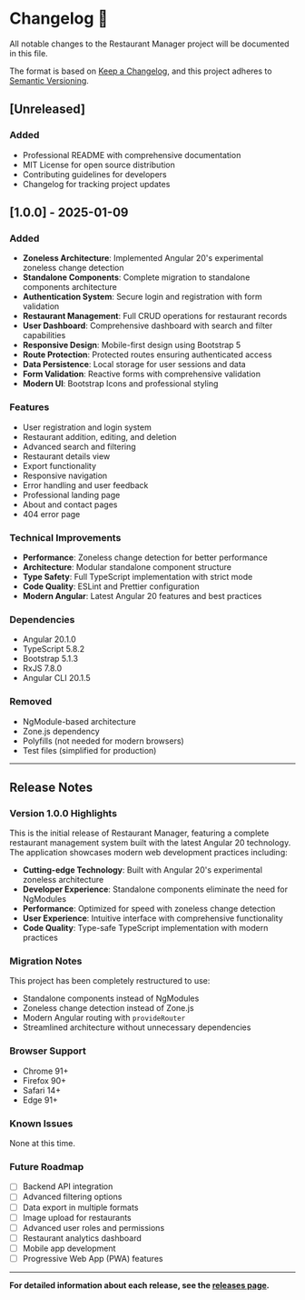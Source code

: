 # Changelog 📝

All notable changes to the Restaurant Manager project will be documented in this file.

The format is based on [Keep a Changelog](https://keepachangelog.com/en/1.0.0/),
and this project adheres to [Semantic Versioning](https://semver.org/spec/v2.0.0.html).

## [Unreleased]

### Added
- Professional README with comprehensive documentation
- MIT License for open source distribution
- Contributing guidelines for developers
- Changelog for tracking project updates

## [1.0.0] - 2025-01-09

### Added
- **Zoneless Architecture**: Implemented Angular 20's experimental zoneless change detection
- **Standalone Components**: Complete migration to standalone components architecture
- **Authentication System**: Secure login and registration with form validation
- **Restaurant Management**: Full CRUD operations for restaurant records
- **User Dashboard**: Comprehensive dashboard with search and filter capabilities
- **Responsive Design**: Mobile-first design using Bootstrap 5
- **Route Protection**: Protected routes ensuring authenticated access
- **Data Persistence**: Local storage for user sessions and data
- **Form Validation**: Reactive forms with comprehensive validation
- **Modern UI**: Bootstrap Icons and professional styling

### Features
- User registration and login system
- Restaurant addition, editing, and deletion
- Advanced search and filtering
- Restaurant details view
- Export functionality
- Responsive navigation
- Error handling and user feedback
- Professional landing page
- About and contact pages
- 404 error page

### Technical Improvements
- **Performance**: Zoneless change detection for better performance
- **Architecture**: Modular standalone component structure
- **Type Safety**: Full TypeScript implementation with strict mode
- **Code Quality**: ESLint and Prettier configuration
- **Modern Angular**: Latest Angular 20 features and best practices

### Dependencies
- Angular 20.1.0
- TypeScript 5.8.2
- Bootstrap 5.1.3
- RxJS 7.8.0
- Angular CLI 20.1.5

### Removed
- NgModule-based architecture
- Zone.js dependency
- Polyfills (not needed for modern browsers)
- Test files (simplified for production)

---

## Release Notes

### Version 1.0.0 Highlights

This is the initial release of Restaurant Manager, featuring a complete restaurant management system built with the latest Angular 20 technology. The application showcases modern web development practices including:

- **Cutting-edge Technology**: Built with Angular 20's experimental zoneless architecture
- **Developer Experience**: Standalone components eliminate the need for NgModules
- **Performance**: Optimized for speed with zoneless change detection
- **User Experience**: Intuitive interface with comprehensive functionality
- **Code Quality**: Type-safe TypeScript implementation with modern practices

### Migration Notes

This project has been completely restructured to use:
- Standalone components instead of NgModules
- Zoneless change detection instead of Zone.js
- Modern Angular routing with `provideRouter`
- Streamlined architecture without unnecessary dependencies

### Browser Support

- Chrome 91+
- Firefox 90+
- Safari 14+
- Edge 91+

### Known Issues

None at this time.

### Future Roadmap

- [ ] Backend API integration
- [ ] Advanced filtering options
- [ ] Data export in multiple formats
- [ ] Image upload for restaurants
- [ ] Advanced user roles and permissions
- [ ] Restaurant analytics dashboard
- [ ] Mobile app development
- [ ] Progressive Web App (PWA) features

---

**For detailed information about each release, see the [releases page](https://github.com/khaledrokaya/Restaurant_Manager/releases).**
